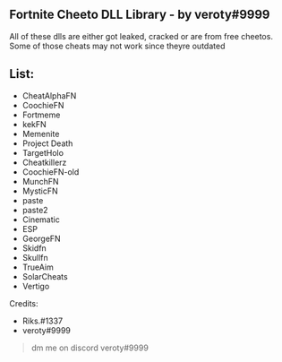 ## Fortnite Cheeto DLL Library - by veroty#9999
All of these dlls are either got leaked, cracked or are from free cheetos.
Some of those cheats may not work since theyre outdated

## List:
- CheatAlphaFN
- CoochieFN
- Fortmeme
- kekFN
- Memenite
- Project Death
- TargetHolo
- Cheatkillerz
- CoochieFN-old
- MunchFN
- MysticFN
- paste
- paste2
- Cinematic
- ESP
- GeorgeFN
- Skidfn
- Skullfn
- TrueAim
- SolarCheats
- Vertigo

Credits:
- Riks.#1337
- veroty#9999
> dm me on discord veroty#9999

